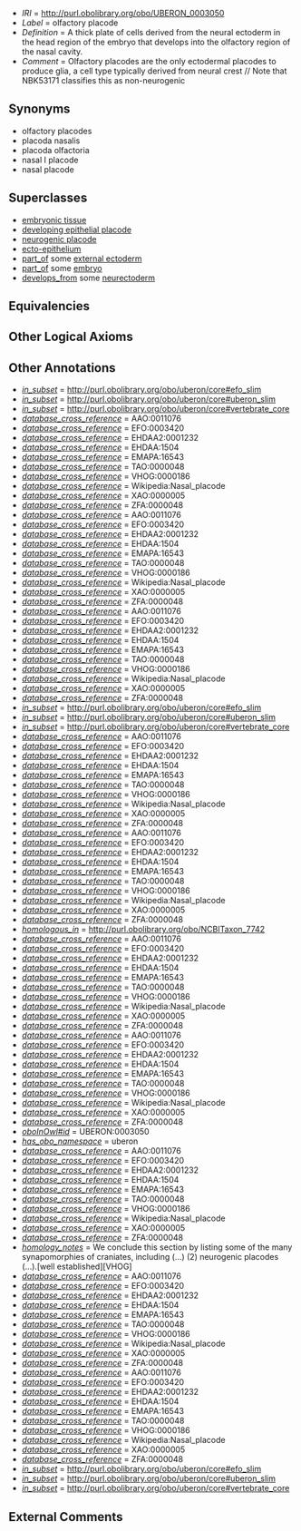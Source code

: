  * *IRI* = http://purl.obolibrary.org/obo/UBERON_0003050
 * *Label* = olfactory placode
 * *Definition* = A thick plate of cells derived from the neural ectoderm in the head region of the embryo that develops into the olfactory region of the nasal cavity.
 * *Comment* = Olfactory placodes are the only ectodermal placodes to produce glia, a cell type typically derived from neural crest // Note that NBK53171 classifies this as non-neurogenic

## Synonyms

 * olfactory placodes
 * placoda nasalis
 * placoda olfactoria
 * nasal I placode
 * nasal placode

## Superclasses

 * [embryonic tissue](../../UBERON/91/UBERON_0005291.md)
 * [developing epithelial placode](../../UBERON/97/UBERON_0007497.md)
 * [neurogenic placode](../../UBERON/55/UBERON_0009955.md)
 * [ecto-epithelium](../../UBERON/71/UBERON_0010371.md)
 * [part_of](../../BFO/50/BFO_0000050.md) some [external ectoderm](../../UBERON/76/UBERON_0000076.md)
 * [part_of](../../BFO/50/BFO_0000050.md) some [embryo](../../UBERON/22/UBERON_0000922.md)
 * [develops_from](../../RO/02/RO_0002202.md) some [neurectoderm](../../UBERON/46/UBERON_0002346.md)

## Equivalencies


## Other Logical Axioms


## Other Annotations

 * *[in_subset](../../et/oboInOwl#inSubset.md)* = http://purl.obolibrary.org/obo/uberon/core#efo_slim
 * *[in_subset](../../et/oboInOwl#inSubset.md)* = http://purl.obolibrary.org/obo/uberon/core#uberon_slim
 * *[in_subset](../../et/oboInOwl#inSubset.md)* = http://purl.obolibrary.org/obo/uberon/core#vertebrate_core
 * *[database_cross_reference](../../ef/oboInOwl#hasDbXref.md)* = AAO:0011076
 * *[database_cross_reference](../../ef/oboInOwl#hasDbXref.md)* = EFO:0003420
 * *[database_cross_reference](../../ef/oboInOwl#hasDbXref.md)* = EHDAA2:0001232
 * *[database_cross_reference](../../ef/oboInOwl#hasDbXref.md)* = EHDAA:1504
 * *[database_cross_reference](../../ef/oboInOwl#hasDbXref.md)* = EMAPA:16543
 * *[database_cross_reference](../../ef/oboInOwl#hasDbXref.md)* = TAO:0000048
 * *[database_cross_reference](../../ef/oboInOwl#hasDbXref.md)* = VHOG:0000186
 * *[database_cross_reference](../../ef/oboInOwl#hasDbXref.md)* = Wikipedia:Nasal_placode
 * *[database_cross_reference](../../ef/oboInOwl#hasDbXref.md)* = XAO:0000005
 * *[database_cross_reference](../../ef/oboInOwl#hasDbXref.md)* = ZFA:0000048
 * *[database_cross_reference](../../ef/oboInOwl#hasDbXref.md)* = AAO:0011076
 * *[database_cross_reference](../../ef/oboInOwl#hasDbXref.md)* = EFO:0003420
 * *[database_cross_reference](../../ef/oboInOwl#hasDbXref.md)* = EHDAA2:0001232
 * *[database_cross_reference](../../ef/oboInOwl#hasDbXref.md)* = EHDAA:1504
 * *[database_cross_reference](../../ef/oboInOwl#hasDbXref.md)* = EMAPA:16543
 * *[database_cross_reference](../../ef/oboInOwl#hasDbXref.md)* = TAO:0000048
 * *[database_cross_reference](../../ef/oboInOwl#hasDbXref.md)* = VHOG:0000186
 * *[database_cross_reference](../../ef/oboInOwl#hasDbXref.md)* = Wikipedia:Nasal_placode
 * *[database_cross_reference](../../ef/oboInOwl#hasDbXref.md)* = XAO:0000005
 * *[database_cross_reference](../../ef/oboInOwl#hasDbXref.md)* = ZFA:0000048
 * *[database_cross_reference](../../ef/oboInOwl#hasDbXref.md)* = AAO:0011076
 * *[database_cross_reference](../../ef/oboInOwl#hasDbXref.md)* = EFO:0003420
 * *[database_cross_reference](../../ef/oboInOwl#hasDbXref.md)* = EHDAA2:0001232
 * *[database_cross_reference](../../ef/oboInOwl#hasDbXref.md)* = EHDAA:1504
 * *[database_cross_reference](../../ef/oboInOwl#hasDbXref.md)* = EMAPA:16543
 * *[database_cross_reference](../../ef/oboInOwl#hasDbXref.md)* = TAO:0000048
 * *[database_cross_reference](../../ef/oboInOwl#hasDbXref.md)* = VHOG:0000186
 * *[database_cross_reference](../../ef/oboInOwl#hasDbXref.md)* = Wikipedia:Nasal_placode
 * *[database_cross_reference](../../ef/oboInOwl#hasDbXref.md)* = XAO:0000005
 * *[database_cross_reference](../../ef/oboInOwl#hasDbXref.md)* = ZFA:0000048
 * *[in_subset](../../et/oboInOwl#inSubset.md)* = http://purl.obolibrary.org/obo/uberon/core#efo_slim
 * *[in_subset](../../et/oboInOwl#inSubset.md)* = http://purl.obolibrary.org/obo/uberon/core#uberon_slim
 * *[in_subset](../../et/oboInOwl#inSubset.md)* = http://purl.obolibrary.org/obo/uberon/core#vertebrate_core
 * *[database_cross_reference](../../ef/oboInOwl#hasDbXref.md)* = AAO:0011076
 * *[database_cross_reference](../../ef/oboInOwl#hasDbXref.md)* = EFO:0003420
 * *[database_cross_reference](../../ef/oboInOwl#hasDbXref.md)* = EHDAA2:0001232
 * *[database_cross_reference](../../ef/oboInOwl#hasDbXref.md)* = EHDAA:1504
 * *[database_cross_reference](../../ef/oboInOwl#hasDbXref.md)* = EMAPA:16543
 * *[database_cross_reference](../../ef/oboInOwl#hasDbXref.md)* = TAO:0000048
 * *[database_cross_reference](../../ef/oboInOwl#hasDbXref.md)* = VHOG:0000186
 * *[database_cross_reference](../../ef/oboInOwl#hasDbXref.md)* = Wikipedia:Nasal_placode
 * *[database_cross_reference](../../ef/oboInOwl#hasDbXref.md)* = XAO:0000005
 * *[database_cross_reference](../../ef/oboInOwl#hasDbXref.md)* = ZFA:0000048
 * *[database_cross_reference](../../ef/oboInOwl#hasDbXref.md)* = AAO:0011076
 * *[database_cross_reference](../../ef/oboInOwl#hasDbXref.md)* = EFO:0003420
 * *[database_cross_reference](../../ef/oboInOwl#hasDbXref.md)* = EHDAA2:0001232
 * *[database_cross_reference](../../ef/oboInOwl#hasDbXref.md)* = EHDAA:1504
 * *[database_cross_reference](../../ef/oboInOwl#hasDbXref.md)* = EMAPA:16543
 * *[database_cross_reference](../../ef/oboInOwl#hasDbXref.md)* = TAO:0000048
 * *[database_cross_reference](../../ef/oboInOwl#hasDbXref.md)* = VHOG:0000186
 * *[database_cross_reference](../../ef/oboInOwl#hasDbXref.md)* = Wikipedia:Nasal_placode
 * *[database_cross_reference](../../ef/oboInOwl#hasDbXref.md)* = XAO:0000005
 * *[database_cross_reference](../../ef/oboInOwl#hasDbXref.md)* = ZFA:0000048
 * *[homologous_in](../../core#homologous/in/core#homologous_in.md)* = http://purl.obolibrary.org/obo/NCBITaxon_7742
 * *[database_cross_reference](../../ef/oboInOwl#hasDbXref.md)* = AAO:0011076
 * *[database_cross_reference](../../ef/oboInOwl#hasDbXref.md)* = EFO:0003420
 * *[database_cross_reference](../../ef/oboInOwl#hasDbXref.md)* = EHDAA2:0001232
 * *[database_cross_reference](../../ef/oboInOwl#hasDbXref.md)* = EHDAA:1504
 * *[database_cross_reference](../../ef/oboInOwl#hasDbXref.md)* = EMAPA:16543
 * *[database_cross_reference](../../ef/oboInOwl#hasDbXref.md)* = TAO:0000048
 * *[database_cross_reference](../../ef/oboInOwl#hasDbXref.md)* = VHOG:0000186
 * *[database_cross_reference](../../ef/oboInOwl#hasDbXref.md)* = Wikipedia:Nasal_placode
 * *[database_cross_reference](../../ef/oboInOwl#hasDbXref.md)* = XAO:0000005
 * *[database_cross_reference](../../ef/oboInOwl#hasDbXref.md)* = ZFA:0000048
 * *[database_cross_reference](../../ef/oboInOwl#hasDbXref.md)* = AAO:0011076
 * *[database_cross_reference](../../ef/oboInOwl#hasDbXref.md)* = EFO:0003420
 * *[database_cross_reference](../../ef/oboInOwl#hasDbXref.md)* = EHDAA2:0001232
 * *[database_cross_reference](../../ef/oboInOwl#hasDbXref.md)* = EHDAA:1504
 * *[database_cross_reference](../../ef/oboInOwl#hasDbXref.md)* = EMAPA:16543
 * *[database_cross_reference](../../ef/oboInOwl#hasDbXref.md)* = TAO:0000048
 * *[database_cross_reference](../../ef/oboInOwl#hasDbXref.md)* = VHOG:0000186
 * *[database_cross_reference](../../ef/oboInOwl#hasDbXref.md)* = Wikipedia:Nasal_placode
 * *[database_cross_reference](../../ef/oboInOwl#hasDbXref.md)* = XAO:0000005
 * *[database_cross_reference](../../ef/oboInOwl#hasDbXref.md)* = ZFA:0000048
 * *[oboInOwl#id](../../id/oboInOwl#id.md)* = UBERON:0003050
 * *[has_obo_namespace](../../ce/oboInOwl#hasOBONamespace.md)* = uberon
 * *[database_cross_reference](../../ef/oboInOwl#hasDbXref.md)* = AAO:0011076
 * *[database_cross_reference](../../ef/oboInOwl#hasDbXref.md)* = EFO:0003420
 * *[database_cross_reference](../../ef/oboInOwl#hasDbXref.md)* = EHDAA2:0001232
 * *[database_cross_reference](../../ef/oboInOwl#hasDbXref.md)* = EHDAA:1504
 * *[database_cross_reference](../../ef/oboInOwl#hasDbXref.md)* = EMAPA:16543
 * *[database_cross_reference](../../ef/oboInOwl#hasDbXref.md)* = TAO:0000048
 * *[database_cross_reference](../../ef/oboInOwl#hasDbXref.md)* = VHOG:0000186
 * *[database_cross_reference](../../ef/oboInOwl#hasDbXref.md)* = Wikipedia:Nasal_placode
 * *[database_cross_reference](../../ef/oboInOwl#hasDbXref.md)* = XAO:0000005
 * *[database_cross_reference](../../ef/oboInOwl#hasDbXref.md)* = ZFA:0000048
 * *[homology_notes](../../UBPROP/03/UBPROP_0000003.md)* = We conclude this section by listing some of the many synapomorphies of craniates, including (...) (2) neurogenic placodes (...).[well established][VHOG]
 * *[database_cross_reference](../../ef/oboInOwl#hasDbXref.md)* = AAO:0011076
 * *[database_cross_reference](../../ef/oboInOwl#hasDbXref.md)* = EFO:0003420
 * *[database_cross_reference](../../ef/oboInOwl#hasDbXref.md)* = EHDAA2:0001232
 * *[database_cross_reference](../../ef/oboInOwl#hasDbXref.md)* = EHDAA:1504
 * *[database_cross_reference](../../ef/oboInOwl#hasDbXref.md)* = EMAPA:16543
 * *[database_cross_reference](../../ef/oboInOwl#hasDbXref.md)* = TAO:0000048
 * *[database_cross_reference](../../ef/oboInOwl#hasDbXref.md)* = VHOG:0000186
 * *[database_cross_reference](../../ef/oboInOwl#hasDbXref.md)* = Wikipedia:Nasal_placode
 * *[database_cross_reference](../../ef/oboInOwl#hasDbXref.md)* = XAO:0000005
 * *[database_cross_reference](../../ef/oboInOwl#hasDbXref.md)* = ZFA:0000048
 * *[database_cross_reference](../../ef/oboInOwl#hasDbXref.md)* = AAO:0011076
 * *[database_cross_reference](../../ef/oboInOwl#hasDbXref.md)* = EFO:0003420
 * *[database_cross_reference](../../ef/oboInOwl#hasDbXref.md)* = EHDAA2:0001232
 * *[database_cross_reference](../../ef/oboInOwl#hasDbXref.md)* = EHDAA:1504
 * *[database_cross_reference](../../ef/oboInOwl#hasDbXref.md)* = EMAPA:16543
 * *[database_cross_reference](../../ef/oboInOwl#hasDbXref.md)* = TAO:0000048
 * *[database_cross_reference](../../ef/oboInOwl#hasDbXref.md)* = VHOG:0000186
 * *[database_cross_reference](../../ef/oboInOwl#hasDbXref.md)* = Wikipedia:Nasal_placode
 * *[database_cross_reference](../../ef/oboInOwl#hasDbXref.md)* = XAO:0000005
 * *[database_cross_reference](../../ef/oboInOwl#hasDbXref.md)* = ZFA:0000048
 * *[in_subset](../../et/oboInOwl#inSubset.md)* = http://purl.obolibrary.org/obo/uberon/core#efo_slim
 * *[in_subset](../../et/oboInOwl#inSubset.md)* = http://purl.obolibrary.org/obo/uberon/core#uberon_slim
 * *[in_subset](../../et/oboInOwl#inSubset.md)* = http://purl.obolibrary.org/obo/uberon/core#vertebrate_core

## External Comments

